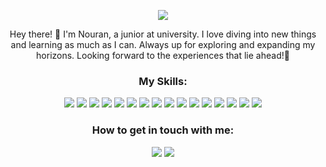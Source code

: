 <!-- Header Section -->
<p align="center">
  <img src="https://readme-typing-svg.herokuapp.com?font=&color=1E90FF&size=25&center=true&vCenter=true&width=600&height=60&lines=Nouran+Hassan;CS+Student" />
</p>

<!-- Introduction Section -->
<p align="center">
 Hey there! 👋 I'm Nouran, a junior at university. I love diving into new things and learning as much as I can. Always up for exploring and expanding my horizons. Looking forward to the experiences that lie ahead!🌟
</p>

<!-- Skills Section -->
<h3 align="center">My Skills:</h3>
<p align="center">
  <img src="https://img.shields.io/badge/C%2B%2B-00599C?style=flat&logo=c%2B%2B&logoColor=white" />
  <img src="https://img.shields.io/badge/Java-ED8B00?style=flat&logo=openjdk&logoColor=white" />
  <img src="https://img.shields.io/badge/-HTML5-E34F26?style=flat&logo=html5&logoColor=white" />
  <img src="https://img.shields.io/badge/-CSS3-1572B6?style=flat&logo=css3&logoColor=white" />
  <img src="https://img.shields.io/badge/-JavaScript-F7DF1E?style=flat&logo=javascript&logoColor=black" />
  <img src="https://img.shields.io/badge/-Node.js-339933?style=flat&logo=node.js&logoColor=white" />
  <img src="https://img.shields.io/badge/-MongoDB-47A248?style=flat&logo=mongodb&logoColor=white" />
  <img src="https://img.shields.io/badge/-React.js-61DAFB?style=flat&logo=react&logoColor=black" />
  <img src="https://img.shields.io/badge/-PHP-777BB4?style=flat&logo=php&logoColor=white" />
  <img src="https://img.shields.io/badge/-SQL-4479A1?style=flat&logo=sql&logoColor=white" />
  <img src="https://img.shields.io/badge/-NoSQL-7A1F1F?style=flat&logo=nosql&logoColor=white" />
  <img src="https://img.shields.io/badge/-Flask-000000?style=flat&logo=flask&logoColor=white" />
  <img src="https://img.shields.io/badge/-Jupyter-FFB94E?style=flat&logo=jupyter&logoColor=white" />
  <img src="https://img.shields.io/badge/-Google%20Colab-F9AB00?style=flat&logo=googlecolab&logoColor=white" />
  <img src="https://img.shields.io/badge/-Qt%20Creator-41CD52?style=flat&logo=qt&logoColor=white" />
  <img src="https://img.shields.io/badge/-XAMPP-F00?style=flat&logo=xampp&logoColor=white" />
</p>

<!-- Contact Section -->
<h3 align="center">How to get in touch with me:</h3>
<p align="center">
  <a href="mailto:nouran.hassan.hafez@gmail.com">
   <img src="https://img.shields.io/badge/Email-nouran.hassan.hafez%40gmail.com-red?style=flat"></a>
<a href="https://www.linkedin.com/in/nouran-hafez-907311283/">
<img src="https://img.shields.io/badge/LinkedIn-Nouran%20Hafez-blue?style=flat&logo=linkedin&logoColor=white" />
</a>
</p>
